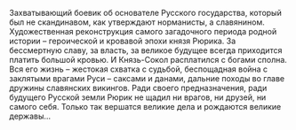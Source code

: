 <!--2025-02-16 12:12:24-->
Захватывающий боевик об основателе Русского государства, который был не скандинавом, как утверждают норманисты, а славянином. Художественная реконструкция самого загадочного периода родной истории – героической и кровавой эпохи князя Рюрика.
За бессмертную славу, за власть, за великое будущее всегда приходится платить большой кровью. И Князь-Сокол расплатился с богами сполна. Вся его жизнь – жестокая схватка с судьбой, беспощадная война с заклятыми врагами Руси – саксами и данами, дальние походы во главе дружины славянских викингов. Ради своего предназначения, ради будущего Русской земли Рюрик не щадил ни врагов, ни друзей, ни самого себя. Только так вершатся великие дела и рождаются великие державы…